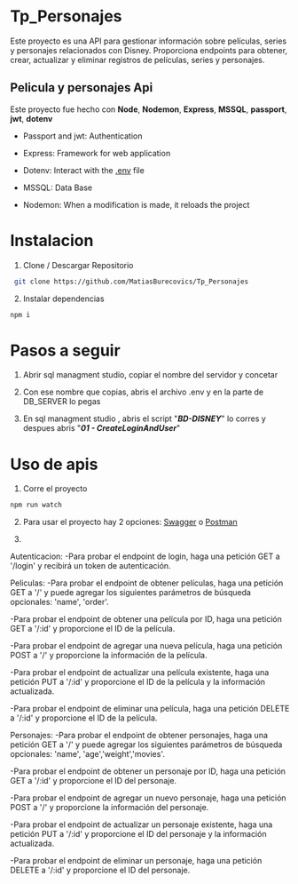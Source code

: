 # Tp_Personajes
Este proyecto es una API para gestionar información sobre películas, series y personajes relacionados con Disney. Proporciona endpoints para obtener, crear, actualizar y eliminar registros de películas, series y personajes.

## Pelicula y personajes Api

 Este proyecto fue hecho con **Node**, **Nodemon**, **Express**, **MSSQL**, **passport**, **jwt**, **dotenv**

- Passport and jwt: Authentication

- Express: Framework for web application


- Dotenv: Interact with the [.env](./env) file

- MSSQL: Data Base

- Nodemon: When a modification is made, it reloads the project

# Instalacion

1. Clone / Descargar Repositorio
   
```bash
 git clone https://github.com/MatiasBurecovics/Tp_Personajes
```
2. Instalar dependencias
```bash
npm i 
```
# Pasos a seguir
1. Abrir sql managment studio, copiar el nombre del servidor y concetar

2. Con ese nombre que copias, abris el archivo .env y en la parte de DB_SERVER lo pegas
3. En sql managment studio , abris el script "***BD-DISNEY***" lo corres y despues abris "***01 - CreateLoginAndUser***"


# Uso de apis
1. Corre el proyecto
```bash
npm run watch
```	
 2. Para usar el proyecto hay 2 opciones: [Swagger](./SwaggerPersonajes.yaml) o [Postman](./TP_PERSONAJES.postman_collection.json)

3. 
Autenticacion:
-Para probar el endpoint de login, haga una petición GET a '/login' y recibirá un token de autenticación.

Peliculas:
-Para probar el endpoint de obtener películas, haga una petición GET a '/' y puede agregar los siguientes parámetros de búsqueda opcionales: 'name', 'order'.

-Para probar el endpoint de obtener una película por ID, haga una petición GET a '/:id' y proporcione el ID de la película.

-Para probar el endpoint de agregar una nueva película, haga una petición POST a '/' y proporcione la información de la película.

-Para probar el endpoint de actualizar una película existente, haga una petición PUT a '/:id' y proporcione el ID de la película y la información actualizada.

-Para probar el endpoint de eliminar una película, haga una petición DELETE a '/:id' y proporcione el ID de la película.

Personajes:
-Para probar el endpoint de obtener personajes, haga una petición GET a '/' y puede agregar los siguientes parámetros de búsqueda opcionales: 'name', 'age','weight','movies'.

-Para probar el endpoint de obtener un personaje por ID, haga una petición GET a '/:id' y proporcione el ID del personaje.

-Para probar el endpoint de agregar un nuevo personaje, haga una petición POST a '/' y proporcione la información del personaje.

-Para probar el endpoint de actualizar un personaje existente, haga una petición PUT a '/:id' y proporcione el ID del personaje y la información actualizada.

-Para probar el endpoint de eliminar un personaje, haga una petición DELETE a '/:id' y proporcione el ID del personaje.
#


    


    
